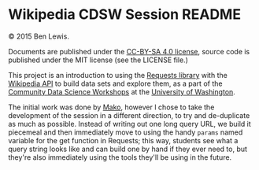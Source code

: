 Wikipedia CDSW Session README
=============================

&copy; 2015 Ben Lewis.

Documents are published under the [CC-BY-SA 4.0 license][cc], source code is
published under the MIT license (see the LICENSE file.)

This project is an introduction to using the [Requests library][requests] with
the [Wikipedia API][wiki-api] to build data sets and explore them, as a part of
the [Community Data Science Workshops][cdsw] at the
[University of Washington][uw].

The initial work was done by [Mako][mako], however I chose to take the
development of the session in a different direction, to try and de-duplicate as
much as possible. Instead of writing out one long query URL, we build it
piecemeal and then immediately move to using the handy `params` named variable
for the get function in Requests; this way, students see what a query string
looks like and can build one by hand if they ever need to, but they're also
immediately using the tools they'll be using in the future.

[cc]: http://creativecommons.org/licenses/by-sa/4.0/ "Attribution - Share Alike"
[requests]: http://docs.python-requests.org/en/latest/ "HTTP for Humans!"
[wiki-api]: https://www.mediawiki.org/wiki/API:Main_page "MediaWiki API docs."
[cdsw]: http://wiki.communitydata.cc/ "An organization I'm involved with."
[uw]: https://www.washington.edu/ "A fine, upstanding university."
[mako]: https://mako.cc/ "Mako's personal site."
